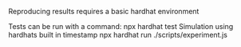 
Reproducing results requires a basic hardhat environment

Tests can be run with a command:
    npx hardhat test
Simulation using hardhats built in timestamp
    npx hardhat run ./scripts/experiment.js
